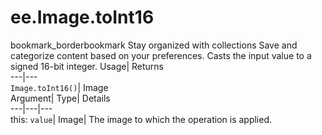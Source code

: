  
#  ee.Image.toInt16 
bookmark_borderbookmark Stay organized with collections  Save and categorize content based on your preferences.
Casts the input value to a signed 16-bit integer. 
Usage| Returns  
---|---  
`Image.toInt16()`| Image  
Argument| Type| Details  
---|---|---  
this: `value`| Image| The image to which the operation is applied.  
